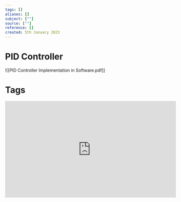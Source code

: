 ```yaml
---
tags: []
aliases: []
subject: [""]
source: [""]
reference: []
created: 5th January 2023
---
```


# PID Controller
![[PID Controller Implementation in Software.pdf]]

# Tags
<iframe width="560" height="315" src="https://www.youtube.com/embed/fusr9eTceEo" title="YouTube video player" frameborder="0" allow="accelerometer; autoplay; clipboard-write; encrypted-media; gyroscope; picture-in-picture; web-share" allowfullscreen></iframe>